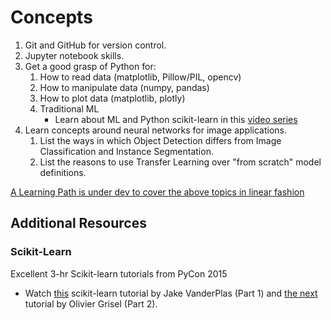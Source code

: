 # Concepts

1. Git and GitHub for version control.
2. Jupyter notebook skills.
1. Get a good grasp of Python for:
    1. How to read data (matplotlib, Pillow/PIL, opencv)
    2. How to manipulate data (numpy, pandas)
    3. How to plot data (matplotlib, plotly)
    4. Traditional ML
        - Learn about ML and Python scikit-learn in this [video series](https://www.youtube.com/playlist?list=PL5-da3qGB5ICeMbQuqbbCOQWcS6OYBr5A)
3. Learn concepts around neural networks for image applications.
    1.  List the ways in which Object Detection differs from Image Classification and Instance Segmentation.
    4.  List the reasons to use Transfer Learning over "from scratch" model definitions.

[A Learning Path is under dev to cover the above topics in linear fashion]()

## Additional Resources

### Scikit-Learn

Excellent 3-hr Scikit-learn tutorials from PyCon 2015

- Watch [this](https://www.youtube.com/watch?v=L7R4HUQ-eQ0) scikit-learn tutorial by Jake VanderPlas (Part 1) and [the next](https://www.youtube.com/watch?v=oGqGxvqA9-k) tutorial by Olivier Grisel (Part 2).


